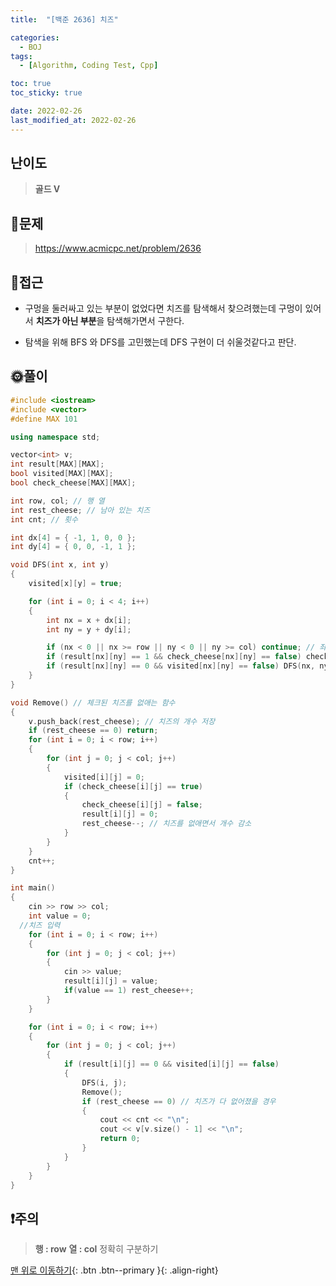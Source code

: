 ```yaml
---
title:  "[백준 2636] 치즈" 

categories:
  - BOJ
tags:
  - [Algorithm, Coding Test, Cpp]

toc: true
toc_sticky: true

date: 2022-02-26
last_modified_at: 2022-02-26
---
```


## 난이도
> **골드 V**


## 📜문제
> <https://www.acmicpc.net/problem/2636>

## 🔎접근
 - 구멍을 둘러싸고 있는 부분이 없었다면 치즈를 탐색해서 찾으려했는데 구멍이 있어서 **치즈가 아닌 부분**을 탐색해가면서 구한다.

 - 탐색을 위해 BFS 와 DFS를 고민했는데 DFS 구현이 더 쉬울것같다고 판단.



## 🌞풀이
```c++
#include <iostream>
#include <vector>
#define MAX 101

using namespace std;

vector<int> v;
int result[MAX][MAX];
bool visited[MAX][MAX];
bool check_cheese[MAX][MAX];

int row, col; // 행 열
int rest_cheese; // 남아 있는 치즈
int cnt; // 횟수

int dx[4] = { -1, 1, 0, 0 };
int dy[4] = { 0, 0, -1, 1 };

void DFS(int x, int y)
{
	visited[x][y] = true;

	for (int i = 0; i < 4; i++)
	{
		int nx = x + dx[i];
		int ny = y + dy[i];

		if (nx < 0 || nx >= row || ny < 0 || ny >= col) continue; // 좌표를 벗어난경우
		if (result[nx][ny] == 1 && check_cheese[nx][ny] == false) check_cheese[nx][ny] = true; // check될 치즈
		if (result[nx][ny] == 0 && visited[nx][ny] == false) DFS(nx, ny);
	}
}

void Remove() // 체크된 치즈를 없애는 함수
{	
	v.push_back(rest_cheese); // 치즈의 개수 저장
	if (rest_cheese == 0) return;
	for (int i = 0; i < row; i++)
	{
		for (int j = 0; j < col; j++)
		{
			visited[i][j] = 0;
			if (check_cheese[i][j] == true)
			{
				check_cheese[i][j] = false;
				result[i][j] = 0;
				rest_cheese--; // 치즈를 없애면서 개수 감소
			}
		}
	}
	cnt++;
}

int main()
{
	cin >> row >> col;
	int value = 0;
  //치즈 입력
	for (int i = 0; i < row; i++)
	{
		for (int j = 0; j < col; j++)
		{
			cin >> value;
			result[i][j] = value;
			if(value == 1) rest_cheese++;
		}
	}

	for (int i = 0; i < row; i++)
	{
		for (int j = 0; j < col; j++)
		{
			if (result[i][j] == 0 && visited[i][j] == false)
			{
				DFS(i, j);
				Remove();
				if (rest_cheese == 0) // 치즈가 다 없어졌을 경우
				{
					cout << cnt << "\n";
					cout << v[v.size() - 1] << "\n";
					return 0;
				}
			}
		}
	}
}
```

## ❗주의

> **행 : row** **열 : col** 정확히 구분하기

[맨 위로 이동하기](#){: .btn .btn--primary }{: .align-right}